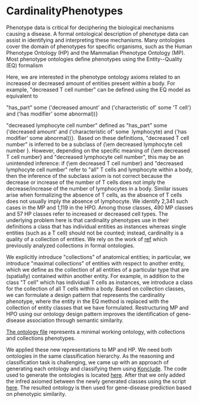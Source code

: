 # CardinalityPhenotypes
Phenotype data is critical for deciphering the biological mechanisms causing a disease. A formal ontological description of phenotype data can assist in identifying and interpreting these mechanisms. Many ontologies cover the domain of phenotypes for specific organisms, such as the Human Phenotype Ontology (HP) and the Mammalian Phenotype Ontology (MP). Most phenotype ontologies define phenotypes using the Entity--Quality (EQ) formalism

Here, we are interested in the phenotype ontology axioms related to an increased or decreased amount of entities present within a body. For
example, "decreased T cell number" can be defined using the EQ model as equivalent to 


"has_part" some ('decreased amount' and ('characteristic of' some 'T cell') and ('has modifier' some abnormal))}

"decreased lymphocyte cell number" defined as "has\_part" some ('decreased amount' and ('characteristic of' some  lymphocyte) and ('has modifier' some abnormal))}.  Based on these definitions, "decreased T cell number" is inferred to be a subclass of {\em decreased lymphocyte cell number }. However, depending on the specific meaning of {\em decreased T cell number} and
"decreased lymphocyte cell number", this may be an unintended inference: if {\em decreased T cell number} and "decreased lymphocyte cell number" refer to "all" T cells and lymphocyte
within a body, then the inference of the subclass axiom is not correct because the decrease or increase of the number of T cells does not imply the decrease/increase of the number of lymphocytes in a body. Similar issues arise when formalizing the absence of T cells, as the absence of T cells does not usually imply the absence of lymphocyte. We identify 2,341 such cases in the MP and 1,119 in the HPO. Among those classes, 490 MP classes and 57 HP classes refer to increased or decreased cell types. The underlying problem here is that cardinality phenotypes use in their definitions a class that has individual entities as instances whereas single entities (such as a T cell) should not be counted; instead, cardinality is a quality of a collection of entities. We rely on the work of [ref](https://citeseerx.ist.psu.edu/document?repid=rep1&type=pdf&doi=96c9d09bc7e6d32fe246a84bf51ebc4466bb7f51#page=121) which previously analyzed collections in formal ontologies.





We explicitly introduce "collections" of anatomical entities; in particular, we introduce "maximal collections" of entities with respect to another entity, which we define as the collection of all entities of a particular type that are (spatially) contained within another entity. For example, in addition to the class "T cell" which has individual T cells as instances, we introduce a class for the collection of all T cells within a body. Based on collection classes, we can formulate a design pattern that represents the cardinality phenotype, where the entity in the EQ method is replaced with the collection of entity classes that we have formulated. Restructuring MP and HPO using our ontology design pattern improves the identification of gene-disease association through semantic similarity.



[The ontology file](https://github.com/bio-ontology-research-group/CardinalityPhenotypes/blob/main/Minimal_working_ontology/CardinalityPhenotype.owl) represents a minimal working ontology, with collections and collections phenotypes. 



We applied these new representations to MP and HP. We need both ontologies in the same classification hierarchy. As the reasoning and classification task is challenging, we came up with an approach of generating each ontology and classifying them using [Konclude](https://github.com/konclude/Konclude). The code used to generate the ontologies is located [here](https://github.com/bio-ontology-research-group/CardinalityPhenotypes/blob/main/Create_Merged_Ontology/fixCardinalityCellurarPhenotypes_MP_HP.groovy). After that we only added the infred axiomed between the newly generated classes using the script [here](https://github.com/bio-ontology-research-group/CardinalityPhenotypes/blob/main/Create_Merged_Ontology/MakeInferredOntology_mix_Elk_Konclude_on_singular.groovy). The resulted ontology is then used for gene-disease prediction based on phenotypic similarity.
